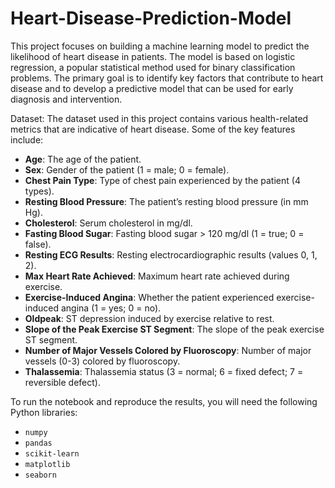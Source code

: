 # Heart-Disease-Prediction-Model

This project focuses on building a machine learning model to predict the likelihood of heart disease in patients. The model is based on logistic regression, a popular statistical method used for binary classification problems. The primary goal is to identify key factors that contribute to heart disease and to develop a predictive model that can be used for early diagnosis and intervention.

Dataset:
  The dataset used in this project contains various health-related metrics that are indicative of heart disease. Some of the key features include:

- **Age**: The age of the patient.
- **Sex**: Gender of the patient (1 = male; 0 = female).
- **Chest Pain Type**: Type of chest pain experienced by the patient (4 types).
- **Resting Blood Pressure**: The patient’s resting blood pressure (in mm Hg).
- **Cholesterol**: Serum cholesterol in mg/dl.
- **Fasting Blood Sugar**: Fasting blood sugar > 120 mg/dl (1 = true; 0 = false).
- **Resting ECG Results**: Resting electrocardiographic results (values 0, 1, 2).
- **Max Heart Rate Achieved**: Maximum heart rate achieved during exercise.
- **Exercise-Induced Angina**: Whether the patient experienced exercise-induced angina (1 = yes; 0 = no).
- **Oldpeak**: ST depression induced by exercise relative to rest.
- **Slope of the Peak Exercise ST Segment**: The slope of the peak exercise ST segment.
- **Number of Major Vessels Colored by Fluoroscopy**: Number of major vessels (0-3) colored by fluoroscopy.
- **Thalassemia**: Thalassemia status (3 = normal; 6 = fixed defect; 7 = reversible defect).

To run the notebook and reproduce the results, you will need the following Python libraries:

- `numpy`
- `pandas`
- `scikit-learn`
- `matplotlib`
- `seaborn`
